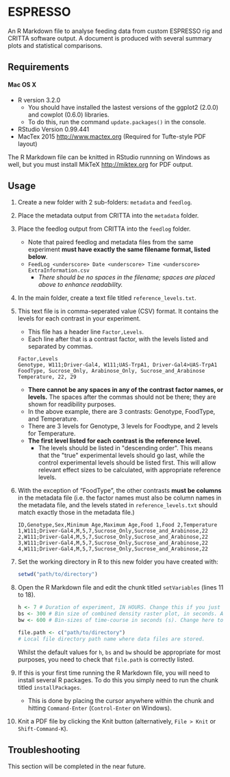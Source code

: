 # ESPRESSO
An R Markdown file to analyse feeding data from custom ESPRESSO rig and CRITTA software output. A document is produced with several summary plots and statistical comparisons.

## Requirements 
#### Mac OS X
* R version 3.2.0
    - You should have installed the lastest versions of the ggplot2 (2.0.0) and cowplot (0.6.0) libraries.
    - To do this, run the command `update.packages()` in the console.
* RStudio Version 0.99.441
* MacTex 2015 <http://www.mactex.org> (Required for Tufte-style PDF layout)

The R Markdown file can be knitted in RStudio runnning on Windows as well, but you must install MikTeX <http://miktex.org> for PDF output.

## Usage
1. Create a new folder with 2 sub-folders: `metadata` and `feedlog`.
2. Place the metadata output from CRITTA into the `metadata` folder. 
3. Place the feedlog output from CRITTA into the `feedlog` folder.
    - Note that paired feedlog and metadata files from the same experiment **must have exactly the same filename format, listed below**.
    - `FeedLog <underscore> Date <underscore> Time <underscore> ExtraInformation.csv`
        - *There should be no spaces in the filename; spaces are placed above to enhance readability.*
4. In the main folder, create a text file titled `reference_levels.txt`.
5. This text file is in comma-seperated value (CSV) format. It contains the levels for each contrast in your experiment. 
    - This file has a header line `Factor,Levels`.
    - Each line after that is a contrast factor, with the levels listed and separated by commas.
    ```
    Factor,Levels
    Genotype, W111;Driver-Gal4, W111;UAS-TrpA1, Driver-Gal4>UAS-TrpA1
    FoodType, Sucrose_Only, Arabinose_Only, Sucrose_and_Arabinose
    Temperature, 22, 29
    ```
    - **There cannot be any spaces in any of the contrast factor names, or levels.** The spaces after the commas should not be there; they are shown for readibility purposes. 
    - In the above example, there are 3 contrasts: Genotype, FoodType, and Temperature. 
    - There are 3 levels for Genotype, 3 levels for Foodtype, and 2 levels for Temperature.
    - **The first level listed for each contrast is the reference level.**
        - The levels should be listed in "descending order". This means that the "true" experimental levels should go last, while the control experimental levels should be listed first. This will allow relevant effect sizes to be calculated, with appropriate reference levels.

6. With the exception of “FoodType”, the other contrasts **must be columns** in the metadata file (i.e. the factor names must also be column names in the metadata file, and the levels stated in `reference_levels.txt` should match exactly those in the metadata file.)
    ```
    ID,Genotype,Sex,Minimum Age,Maximum Age,Food 1,Food 2,Temperature
    1,W111;Driver-Gal4,M,5,7,Sucrose_Only,Sucrose_and_Arabinose,22
    2,W111;Driver-Gal4,M,5,7,Sucrose_Only,Sucrose_and_Arabinose,22
    3,W111;Driver-Gal4,M,5,7,Sucrose_Only,Sucrose_and_Arabinose,22
    4,W111;Driver-Gal4,M,5,7,Sucrose_Only,Sucrose_and_Arabinose,22
    ```
7. Set the working directory in R to this new folder you have created with:
    ```r
    setwd("path/to/directory")
    ```
8. Open the R Markdown file and edit the chunk titled `setVariables` (lines 11 to 18).
    ```r
    h <- 7 # Duration of experiment, IN HOURS. Change this if you just want to analyse, say, the first 3 hours.
    bs <- 300 # Bin size of combined density raster plot, in seconds. Anywhere between 5 min (300s) and 10 min (600s) seems to be good.
    bw <- 600 # Bin-sizes of time-course in seconds (s). Change here to change the bin size. (600s = 10 min)

    file.path <- c("path/to/directory")
    # Local file directory path name where data files are stored.
    ```
    Whilst the default values for `h`, `bs` and `bw` should be appropriate for most purposes, you need to check that `file.path` is correctly listed.
9. If this is your first time running the R Markdown file, you will need to install several R packages. To do this you simply need to run the chunk titled `installPackages`. 
    - This is done by placing the cursor anywhere within the chunk and hitting `Command-Enter` (`Control-Enter` on Windows).
10. Knit a PDF file by clicking the Knit button (alternatively, `File > Knit` or `Shift-Command-K`). 

## Troubleshooting
This section will be completed in the near future.
  